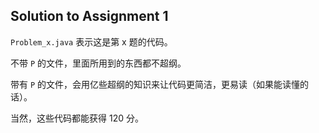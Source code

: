 ## Solution to Assignment 1

`Problem_x.java` 表示这是第 x 题的代码。

不带 `P` 的文件，里面所用到的东西都不超纲。

带有 `P` 的文件，会用亿些超纲的知识来让代码更简洁，更易读（如果能读懂的话）。

当然，这些代码都能获得 120 分。